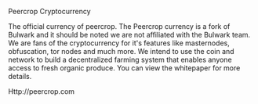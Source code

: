 Peercrop Cryptocurrency

The official currency of peercrop. The Peercrop currency is a fork of Bulwark and it should be noted we are not affiliated with the Bulwark team. We are fans of the cryptocurrency for it's features like masternodes, obfuscation, tor nodes and much more. We intend to use the coin and network to build a decentralized farming system that enables anyone access to fresh organic produce. You can view the whitepaper for more details.

Http://peercrop.com
